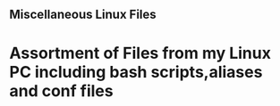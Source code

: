 ## Miscellaneous Linux Files
# Assortment of Files from my Linux PC including bash scripts,aliases and conf files

